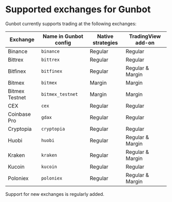 # Supported exchanges for Gunbot

Gunbot currently supports trading at the following exchanges:



| Exchange | Name in Gunbot config | Native strategies | TradingView add-on |
| --------- | ------------ | ------------ | ------------ |
| Binance | `binance` | Regular | Regular |
| Bittrex | `bittrex` | Regular | Regular |
| Bitfinex | `bitfinex` | Regular | Regular & Margin |
| Bitmex | `bitmex` | Margin | Margin |
| Bitmex Testnet | `bitmex_testnet` | Margin | Margin |
| CEX | `cex` | Regular | Regular |
| Coinbase Pro | `gdax` | Regular | Regular |
| Cryptopia | `cryptopia` | Regular | Regular |
| Huobi | `huobi` | Regular | Regular & Margin |
| Kraken | `kraken` | Regular | Regular & Margin |
| Kucoin | `kucoin` | Regular | Regular |
| Poloniex | `poloniex` | Regular | Regular & Margin |


Support for new exchanges is regularly added.